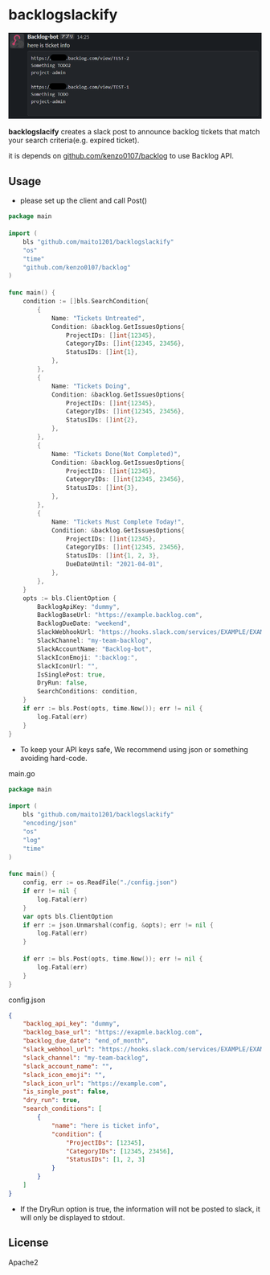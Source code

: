 # backlogslackify

![](./slack.png)

**backlogslacify** creates a slack post to announce backlog tickets that match your search criteria(e.g. expired ticket).

it is depends on [github.com/kenzo0107/backlog](https://github.com/kenzo0107/backlog) to use Backlog API.

## Usage

* please set up the client and call Post()

```main.go
package main

import (
	bls "github.com/maito1201/backlogslackify"
	"os"
	"time"
	"github.com/kenzo0107/backlog"
)

func main() {
	condition := []bls.SearchCondition{
		{
			Name: "Tickets Untreated",
			Condition: &backlog.GetIssuesOptions{
				ProjectIDs: []int{12345},
				CategoryIDs: []int{12345, 23456},
				StatusIDs: []int{1},
			},
		},
        {
			Name: "Tickets Doing",
			Condition: &backlog.GetIssuesOptions{
				ProjectIDs: []int{12345},
				CategoryIDs: []int{12345, 23456},
				StatusIDs: []int{2},
			},
		},
        {
			Name: "Tickets Done(Not Completed)",
			Condition: &backlog.GetIssuesOptions{
				ProjectIDs: []int{12345},
				CategoryIDs: []int{12345, 23456},
				StatusIDs: []int{3},
			},
		},
		{
			Name: "Tickets Must Complete Today!",
			Condition: &backlog.GetIssuesOptions{
				ProjectIDs: []int{12345},
				CategoryIDs: []int{12345, 23456},
				StatusIDs: []int{1, 2, 3},
				DueDateUntil: "2021-04-01",
			},
		},
	}
	opts := bls.ClientOption {
		BacklogApiKey: "dummy",
		BacklogBaseUrl: "https://example.backlog.com",
		BacklogDueDate: "weekend",
		SlackWebhookUrl: "https://hooks.slack.com/services/EXAMPLE/EXAMPLE/EXAMPLE",
		SlackChannel: "my-team-backlog",
		SlackAccountName: "Backlog-bot",
		SlackIconEmoji: ":backlog:",
		SlackIconUrl: "",
		IsSinglePost: true,
		DryRun: false,
		SearchConditions: condition,
	}
	if err := bls.Post(opts, time.Now()); err != nil {
		log.Fatal(err)
	} 
}
```

* To keep your API keys safe, We recommend using json or something avoiding hard-code.

main.go

```main.go
package main

import (
	bls "github.com/maito1201/backlogslackify"
	"encoding/json"
	"os"
	"log"
	"time"
)

func main() {
	config, err := os.ReadFile("./config.json")
	if err != nil {
		log.Fatal(err)
	}
	var opts bls.ClientOption
	if err := json.Unmarshal(config, &opts); err != nil {
		log.Fatal(err)
	}

	if err := bls.Post(opts, time.Now()); err != nil {
		log.Fatal(err)
	} 
}
```

config.json

```config.json
{
    "backlog_api_key": "dummy",
    "backlog_base_url": "https://exapmle.backlog.com",
    "backlog_due_date": "end_of_month",
    "slack_webhool_url": "https://hooks.slack.com/services/EXAMPLE/EXAMPLE/EXAMPLE",
    "slack_channel": "my-team-backlog",
    "slack_account_name": "",
    "slack_icon_emoji": "",
    "slack_icon_url": "https://example.com",
    "is_single_post": false,
    "dry_run": true,
    "search_conditions": [
        {
            "name": "here is ticket info",
            "condition": {
                "ProjectIDs": [12345],
                "CategoryIDs": [12345, 23456],
                "StatusIDs": [1, 2, 3]
            }
        }
    ]
}
```

* If the DryRun option is true, the information will not be posted to slack, it will only be displayed to stdout.

## License
Apache2